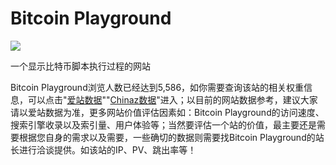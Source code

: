 # Bitcoin Playground



![](C:\Users\asus\Desktop\每日工作\导航10篇\6.29\数据分析\1\3.jpg)

一个显示比特币脚本执行过程的网站

Bitcoin Playground浏览人数已经达到5,586，如你需要查询该站的相关权重信息，可以点击"[爱站数据](https://1234btc.com/go/?url=aHR0cHM6Ly93d3cuYWl6aGFuLmNvbS9zZW8vdC5jbg%3D%3D)""[Chinaz数据](https://1234btc.com/go/?url=aHR0cHM6Ly9zZW8uY2hpbmF6LmNvbS8%2FcT10LmNu)"进入；以目前的网站数据参考，建议大家请以爱站数据为准，更多网站价值评估因素如：Bitcoin Playground的访问速度、搜索引擎收录以及索引量、用户体验等；当然要评估一个站的价值，最主要还是需要根据您自身的需求以及需要，一些确切的数据则需要找Bitcoin Playground的站长进行洽谈提供。如该站的IP、PV、跳出率等！
